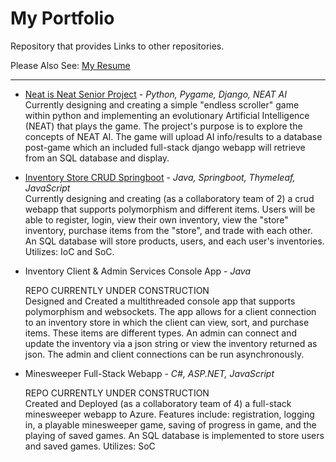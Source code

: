 # My Portfolio
Repository that provides Links to other repositories.

Please Also See: [My Resume](https://github.com/MikeUchmanowicz/Resume/)
___

- [Neat is Neat Senior Project](https://github.com/MikeUchmanowicz/Neat-is-Neat-Senior-Project/) - *Python, Pygame, Django, NEAT AI*  
Currently designing and creating a simple "endless scroller" game within python and implementing an evolutionary Artificial Intelligence (NEAT) that plays the game. The project's purpose is to explore the concepts of NEAT AI. The game will upload AI info/results to a database post-game which an included full-stack django webapp will retrieve from an SQL database and display.


- [Inventory Store CRUD Springboot](https://github.com/MikeUchmanowicz/Inventory-Store-CRUD-Springboot/) - *Java, Springboot, Thymeleaf, JavaScript*  
Currently designing and creating (as a collaboratory team of 2) a crud webapp that supports polymorphism and different items. Users will be able to register, login, view their own inventory, view the "store" inventory, purchase items from the "store", and trade with each other. An SQL database will store products, users, and each user's inventories. Utilizes: IoC and SoC.

- Inventory Client & Admin Services Console App - *Java*

  REPO CURRENTLY UNDER CONSTRUCTION   
  Designed and Created a multithreaded console app that supports polymorphism and websockets. The app allows for a client connection to an inventory store in which the     client can view, sort, and purchase items. These items are different types. An admin can connect and update the inventory via a json string or view the inventory         returned as json. The admin and client connections can be run asynchronously.   
  
- Minesweeper Full-Stack Webapp - *C#, ASP.NET, JavaScript*

  REPO CURRENTLY UNDER CONSTRUCTION   
  Created and Deployed (as a collaboratory team of 4) a full-stack minesweeper webapp to Azure. Features include: registration, logging in, a playable minesweeper game,  saving of progress in game, and the playing of saved games. An SQL database is implemented to store users and saved games. Utilizes: SoC
